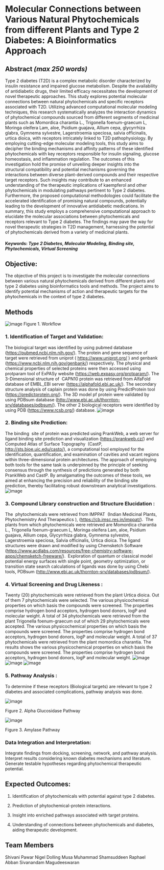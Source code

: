 # Molecular Connections between Various Natural Phytochemicals from different Plants and Type 2 Diabetes: A Bioinformatics Approach


## Abstract *(max 250 words)*

Type 2 diabetes (T2D) is a complex metabolic disorder characterized by insulin resistance and impaired glucose metabolism. Despite the availability of antidiabetic drugs, their limited efficacy necessitates the development of novel therapeutic approaches. This study explores potential molecular connections between natural phytochemicals and specific receptors associated with T2D. Utilizing advanced computational molecular modeling techniques, this research systematically analyzes the interaction dynamics of phytochemical compounds sourced from different segments of medicinal plants such as Momordica charantia L., Trigonella foenum-graecum L, Moringa oleifera Lam, aloe, Psidium guajava, Allium cepa, glycyrrhiza glabra, Gymnema sylvestre, Lagerstroemia speciosa, salvia officinalis, urtica dioica, with receptors intricately linked to T2D pathophysiology. By employing cutting-edge molecular modeling tools, this study aims to decipher the binding mechanisms and affinity patterns of these identified phytochemicals with key receptors responsible for insulin signaling, glucose homeostasis, and inflammation regulation.
The outcomes of this investigation hold the promise of unveiling deeper insights into the structural compatibility and potential mechanisms governing the interactions between diverse plant-derived compounds and their respective target receptors. Such insights may contribute to an enhanced understanding of the therapeutic implications of kaempferol and other phytochemicals in modulating pathways pertinent to Type 2 diabetes.
Furthermore, the proposed computational methodologies could facilitate the accelerated identification of promising natural compounds, potentially leading to the development of innovative antidiabetic medications. In summary, this study employs a comprehensive computational approach to elucidate the molecular associations between phytochemicals and receptors relevant to Type 2 diabetes. The findings may pave the way for novel therapeutic strategies in T2D management, harnessing the potential of phytochemicals derived from a variety of medicinal plants.

#### Keywords: *Type 2 Diabetes, Molecular Modeling, Binding site, Phytochemicals, Virtual Screening*

## Objective:
The objective of this project is to investigate the molecular connections between various natural phytochemicals derived from different plants and type 2 diabetes using bioinformatics tools and methods. The project aims to identify potential mechanisms of action and therapeutic targets for the phytochemicals in the context of type 2 diabetes.

## Methods
![image](https://github.com/omicscodeathon/t2dphyto/blob/main/workflow/Flowchart.jpg?raw=true)
Figure 1. Workflow

### 1. Identification of Target and Validation:
The biological target was identified by using pubmed database (https://pubmed.ncbi.nlm.nih.gov/). The protein and gene sequence of target were retrieved from uniprot ( https://www.uniprot.org/ ) and genbank (https://www.ncbi.nlm.nih.gov/genbank/) respectively.
The physical and chemical properties of selected proteins were then accessed using protparam tool of ExPASy website (https://web.expasy.org/protparam/). The 3-Dimensional structure of  CAPN10 protein was retrieved from AlfaFold database of EMBL_EBI server (https://alphafold.ebi.ac.uk/). The secondary structure analysis of caplain protein was done by using PredictProtein tool (https://predictprotein.org/). The 3D model pf protein were validated by using PDBsum database (http://www.ebi.ac.uk/thornton-srv/databases/pdbsum/). The other 2 biological receptors were identified by using PDB (https://www.rcsb.org/) database.
![image](https://github.com/omicscodeathon/t2dphyto/blob/main/figures/capn10.png)

### 2. Binding site Prediction:
The binding  site of protein was predicted using PrankWeb, a web server for ligand binding site prediction and visualization (https://prankweb.cz/) and Computed Atlas of Surface Topography  (CastP, http://sts.bioe.uic.edu/castp/), a computational tool employed for the identification, quantification, and examination of cavities and vacant regions within three-dimensional protein architectures. The approach of employing both tools for the same task is underpinned by the principle of seeking consensus through the synthesis of predictions generated by both PrankWeb and CastP. By amalgamating the outcomes of these tools, we aimed at enhancing the precision and reliability of the binding site prediction, thereby facilitating robust downstream analytical investigations.
![image](https://github.com/omicscodeathon/t2dphyto/blob/main/figures/5td4_POCKET1_LIGANDS_prankweb.png)
### 3. Compound Library construction and Structure Elucidation :
The  phytochemicals were retrieved from IMPPAT  (Indian Medicinal Plants, Phytochemistry And Therapeutics ), (https://cb.imsc.res.in/imppat/). 
The plants from which phytochemicals were retrieved are Momordica charantia L., Trigonella foenum-graecum L, Moringa oleifera Lam, aloe, Psidium guajava, Allium cepa, Glycyrrhiza glabra, Gymnema sylvestre, Lagerstroemia speciosa, Salvia officinalis, Urtica dioica. The ligand structures were drawn and modified by using Chemsketch Software (https://www.acdlabs.com/resources/free-chemistry-software-apps/chemsketch-freeware/).  Exploration of quantum or classical model potential energy surfaces with single point, geometry optimization, or transition state search calculations of ligands was done by using Chebi tools, PDBsum (http://www.ebi.ac.uk/thornton-srv/databases/pdbsum/).

### 4. Virtual Screening and Drug Likeness : 
Twenty (20) phytochemicals were retrieved from the plant Urtica dioica. Out of them 7 phytochemicals were selected. The various physicochemical properties on which basis the compounds were screened. The properties comprise hydrogen bond acceptors, hydrogen bond donors, logP and molecular weight.
A total of 34 phytochemicals were retrieved from the plant Trigonella foenum-graecum out of which 29 phytochemicals were accepted. The various physicochemical properties on which basis the compounds were screened. The properties comprise hydrogen bond acceptors, hydrogen bond donors, logP and molecular weight.
A total of 37 phytochemicals were retrieved from the plant momordica charantia. The results shows the various physicochemical properties on which basis the compounds were screened. The properties comprise hydrogen bond acceptors, hydrogen bond donors, logP and molecular weight.
![image](https://github.com/omicscodeathon/t2dphyto/blob/main/output/glycerrhiza.png)
![image](https://github.com/omicscodeathon/t2dphyto/blob/main/output/chemical_piechart.png)
![image](https://github.com/omicscodeathon/t2dphyto/blob/main/output/moringa.png)
### 5. Pathway Analysis : 
To determine if these receptors (Biological targets) are relevant to type 2 diabetes and associated complications, pathway analysis was done.

![image](https://github.com/omicscodeathon/t2dphyto/blob/main/figures/alpha_glucosidase_pathway.png)

Figure 2. Alpha Glucosidase Pathway


      
![image](https://github.com/omicscodeathon/t2dphyto/blob/main/figures/amylase_pathway.png?raw=true)

Figure 3. Amylase Pathway



### Data Integration and Interpretation:
Integrate findings from docking, screening, network, and pathway analysis.
Interpret results considering known diabetes mechanisms and literature.
Generate testable hypotheses regarding phytochemical therapeutic potential.



## Expected Outcomes:
1. Identification of phytochemicals with potential against type 2 diabetes.

2. Prediction of phytochemical-protein interactions.

3. Insight into enriched pathways associated with target proteins.

4. Understanding of connections between phytochemicals and diabetes, aiding therapeutic development.

 ## Team Members
 Shivani Pawar
 Nigel Dolling
 Musa Muhammad Shamsuddeen
 Raphael Abban
Sivanandam Magudeeswaran


